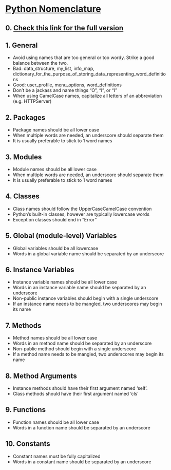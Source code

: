 # [Python Nomenclature](https://visualgit.readthedocs.io/en/latest/pages/naming_convention.html)

## 0. [Check this link for the full version](https://www.python.org/dev/peps/pep-0008/)

## 1. General
-   Avoid using names that are too general or too wordy. Strike a good balance between the two.
-   Bad: data_structure, my_list, info_map, dictionary_for_the_purpose_of_storing_data_representing_word_definitions
-   Good: user_profile, menu_options, word_definitions
-   Don’t be a jackass and name things “O”, “l”, or “I”
-   When using CamelCase names, capitalize all letters of an abbreviation (e.g. HTTPServer)

## 2. Packages
-   Package names should be all lower case
-   When multiple words are needed, an underscore should separate them
-   It is usually preferable to stick to 1 word names

## 3. Modules
-   Module names should be all lower case
-   When multiple words are needed, an underscore should separate them
-   It is usually preferable to stick to 1 word names

## 4. Classes
-   Class names should follow the UpperCaseCamelCase convention
-   Python’s built-in classes, however are typically lowercase words
-   Exception classes should end in “Error”

## 5. Global (module-level) Variables
-   Global variables should be all lowercase
-   Words in a global variable name should be separated by an underscore

## 6. Instance Variables
-   Instance variable names should be all lower case
-   Words in an instance variable name should be separated by an underscore
-   Non-public instance variables should begin with a single underscore
-   If an instance name needs to be mangled, two underscores may begin its name

## 7. Methods
-   Method names should be all lower case
-   Words in an method name should be separated by an underscore
-   Non-public method should begin with a single underscore
-   If a method name needs to be mangled, two underscores may begin its name

## 8. Method Arguments
-   Instance methods should have their first argument named ‘self’.
-   Class methods should have their first argument named ‘cls’

## 9. Functions
-   Function names should be all lower case
-   Words in a function name should be separated by an underscore

## 10. Constants
-   Constant names must be fully capitalized
-   Words in a constant name should be separated by an underscore
<!--stackedit_data:
eyJoaXN0b3J5IjpbMTQ4NDg1ODUwOSwxMDM1MzA0NjU1XX0=
-->